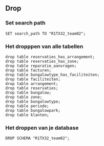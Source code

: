 ## Drop
### Set search path
```
SET search_path TO "R1TX32_team02";
```
### Het dropppen van alle tabellen
```
drop table reservaties_has_arrangement;
drop table reservaties_has_zone;
drop table reparatie_aanvragen;
drop table facturen;
drop table bungalowtype_has_faciliteiten;
drop table faciliteiten;
drop table arrangement;
drop table reservaties;
drop table bungalow;
drop table zone;
drop table bungalowtype;
drop table periode;
drop table bungalowpark;
drop table klanten;
```

### Het droppen van je database
```
DROP SCHEMA "R1TX32_team02";
```

